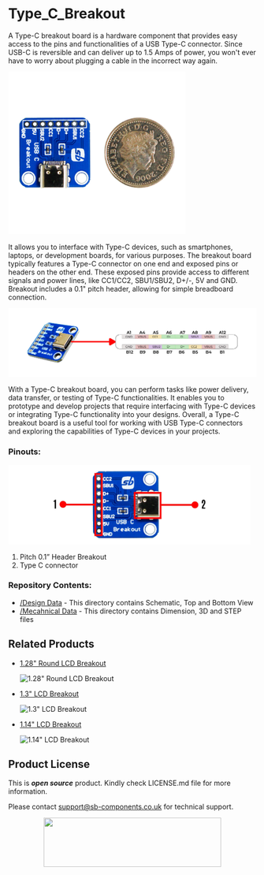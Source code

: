 # Type_C_Breakout
A Type-C breakout board is a hardware component that provides easy access to the pins and functionalities of a USB Type-C connector. Since USB-C is reversible and can deliver up to 1.5 Amps of power, you won't ever have to worry about plugging a cable in the incorrect way again. 

<img src="https://github.com/sbcshop/Type_C_Breakout/blob/main/images/TYPE%20C.jpg" width="360" height="330">

It allows you to interface with Type-C devices, such as smartphones, laptops, or development boards, for various purposes.
The breakout board typically features a Type-C connector on one end and exposed pins or headers on the other end. These exposed pins provide access to different signals and power lines, like CC1/CC2, SBU1/SBU2, D+/-, 5V and GND. Breakout includes a 0.1" pitch header, allowing for simple breadboard connection.

<img src="https://github.com/sbcshop/Type_C_Breakout/blob/main/images/TYPE%20C%20Function%20pins.jpg">

With a Type-C breakout board, you can perform tasks like power delivery, data transfer, or testing of Type-C functionalities. It enables you to prototype and develop projects that require interfacing with Type-C devices or integrating Type-C functionality into your designs.
Overall, a Type-C breakout board is a useful tool for working with USB Type-C connectors and exploring the capabilities of Type-C devices in your projects.


### Pinouts:
<img src="https://github.com/sbcshop/Type_C_Breakout/blob/main/images/type%20C%20pinout.jpg" width="492" height="161">

1)	Pitch 0.1” Header Breakout
2)	Type C connector 

### Repository Contents:
  - [/Design Data](https://github.com/sbcshop/Type_C_Breakout/tree/main/Design%20Data) - This directory contains Schematic, Top and Bottom View
  - [/Mecahnical Data](https://github.com/sbcshop/Type_C_Breakout/tree/main/Mechanical%20Data) - This directory contains Dimension, 3D and STEP files

## Related Products
  * [1.28" Round LCD Breakout](https://shop.sb-components.co.uk/products/1-28-round-lcd-breakout?_pos=2&_sid=aa1a4c610&_ss=r) 
   
     ![1.28" Round LCD Breakout](https://cdn.shopify.com/s/files/1/1217/2104/products/01_a58fb20c-7cc7-4908-bfca-549b28c721b6.png?v=1677234693&width=300)   

  * [1.3" LCD Breakout](https://shop.sb-components.co.uk/products/1-3-lcd-breakout?_pos=2&_sid=23eee937e&_ss=r) 
   
     ![1.3" LCD Breakout](https://cdn.shopify.com/s/files/1/1217/2104/products/01_1_a486ba53-c02b-4491-b110-a9b64736ad39.png?v=1677241189&width=300) 
  
  * [1.14" LCD Breakout](https://shop.sb-components.co.uk/products/1-14-inch-lcd-breakout?_pos=1&_sid=8dab247c9&_ss=r) 
   
     ![1.14" LCD Breakout](https://cdn.shopify.com/s/files/1/1217/2104/products/1.14InchLCDBreakout.png?v=1622801461&width=300) 

 
## Product License

This is ***open source*** product. Kindly check LICENSE.md file for more information.

Please contact support@sb-components.co.uk for technical support.
<p align="center">
  <img width="360" height="100" src="https://cdn.shopify.com/s/files/1/1217/2104/files/Logo_sb_component_3.png?v=1666086771&width=300">
</p>
